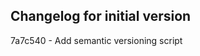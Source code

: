 Changelog for initial version
--------------------------------
7a7c540 - Add semantic versioning script